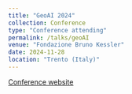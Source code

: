 ```yaml
---
title: "GeoAI 2024"
collection: Conference
type: "Conference attending"
permalink: /talks/geoAI
venue: "Fondazione Bruno Kessler"
date: 2024-11-28
location: "Trento (Italy)"
---
```


[Conference website](https://sites.google.com/view/geoai2024/home?authuser=0)


